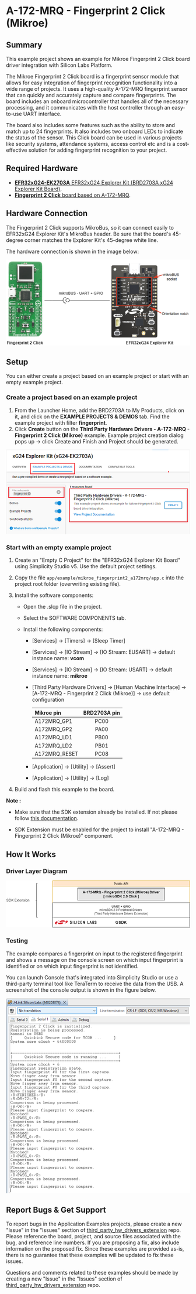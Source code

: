 # A-172-MRQ - Fingerprint 2 Click (Mikroe) #

## Summary ##

This example project shows an example for Mikroe Fingerprint 2 Click board driver integration with Silicon Labs Platform.

The Mikroe Fingerprint 2 Click board is a fingerprint sensor module that allows for easy integration of fingerprint recognition functionality into a wide range of projects. It uses a high-quality A-172-MRQ fingerprint sensor that can quickly and accurately capture and compare fingerprints. The board includes an onboard microcontroller that handles all of the necessary processing, and it communicates with the host controller through an easy-to-use UART interface.

The board also includes some features such as the ability to store and match up to 24 fingerprints. It also includes two onboard LEDs to indicate the status of the sensor. This Click board can be used in various projects like security systems, attendance systems, access control etc and is a cost-effective solution for adding fingerprint recognition to your project.

## Required Hardware ##

- [**EFR32xG24-EK2703A** EFR32xG24 Explorer Kit (BRD2703A xG24 Explorer Kit Board)](https://www.silabs.com/development-tools/wireless/efr32xg24-explorer-kit?tab=overview).
- [**Fingerprint 2 Click** board based on A-172-MRQ](https://www.mikroe.com/fingerprint-2-click).

## Hardware Connection ##

The Fingerprint 2 Click supports MikroBus, so it can connect easily to EFR32xG24 Explorer Kit's MikroBus header. Be sure that the board's 45-degree corner matches the Explorer Kit's 45-degree white line.

The hardware connection is shown in the image below:

![board](image/hardware_connection.png)

## Setup ##

You can either create a project based on an example project or start with an empty example project.

### Create a project based on an example project ###

1. From the Launcher Home, add the BRD2703A to My Products, click on it, and click on the **EXAMPLE PROJECTS & DEMOS** tab. Find the example project with filter **fingerprint**.
2. Click **Create** button on the **Third Party Hardware Drivers - A-172-MRQ - Fingerprint 2 Click (Mikroe)** example. Example project creation dialog pops up -> click Create and Finish and Project should be generated.

![Create_example](image/create_example.png)

### Start with an empty example project ###

1. Create an "Empty C Project" for the "EFR32xG24 Explorer Kit Board" using Simplicity Studio v5. Use the default project settings.

2. Copy the file `app/example/mikroe_fingerprint2_a172mrq/app.c` into the project root folder (overwriting existing file).

3. Install the software components:

    - Open the .slcp file in the project.

    - Select the SOFTWARE COMPONENTS tab.

    - Install the following components:

        - [Services] → [Timers] → [Sleep Timer]
        - [Services] → [IO Stream] → [IO Stream: EUSART] → default instance name: **vcom**
        - [Services] → [IO Stream] → [IO Stream: USART] → default instance name: **mikroe**
        - [Third Party Hardware Drivers] → [Human Machine Interface] → [A-172-MRQ - Fingerprint 2 Click (Mikroe)] → use default configuration

            | Mikroe pin  | BRD2703A pin |
            |:----------|:------------------:|
            | A172MRQ_GP1 | PC00 |
            | A172MRQ_GP2 | PA00 |
            | A172MRQ_LD1 | PB00 |
            | A172MRQ_LD2 | PB01 |
            | A172MRQ_RESET | PC08 |

        - [Application] → [Utility] → [Assert]
        - [Application] → [Utility] → [Log]

4. Build and flash this example to the board.

**Note :**

- Make sure that the SDK extension already be installed. If not please follow [this documentation](https://github.com/SiliconLabs/third_party_hw_drivers_extension/blob/master/README.md#how-to-add-to-simplicity-studio-ide).

- SDK Extension must be enabled for the project to install "A-172-MRQ - Fingerprint 2 Click (Mikroe)" component.

## How It Works ##

### Driver Layer Diagram ###

![software layer](image/sw_layers.png)

### Testing ###

The example compares a fingerprint on input to the registered fingerprint and shows a message on the console screen on which input fingerprint is identified or on which input fingerprint is not identified.

You can launch Console that's integrated into Simplicity Studio or use a third-party terminal tool like TeraTerm to receive the data from the USB. A screenshot of the console output is shown in the figure below.

![logging_screen](image/log.png)

## Report Bugs & Get Support ##

To report bugs in the Application Examples projects, please create a new "Issue" in the "Issues" section of [third_party_hw_drivers_extension](https://github.com/SiliconLabs/third_party_hw_drivers_extension) repo. Please reference the board, project, and source files associated with the bug, and reference line numbers. If you are proposing a fix, also include information on the proposed fix. Since these examples are provided as-is, there is no guarantee that these examples will be updated to fix these issues.

Questions and comments related to these examples should be made by creating a new "Issue" in the "Issues" section of [third_party_hw_drivers_extension](https://github.com/SiliconLabs/third_party_hw_drivers_extension) repo.
